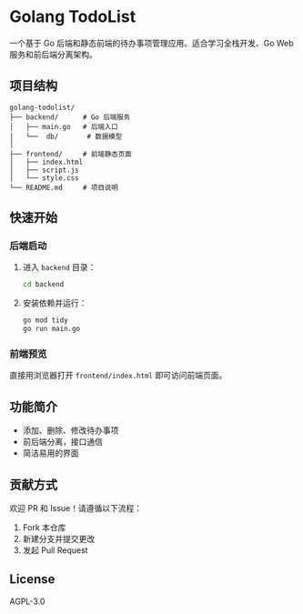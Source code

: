# Golang TodoList

一个基于 Go 后端和静态前端的待办事项管理应用。适合学习全栈开发、Go Web 服务和前后端分离架构。

## 项目结构

```
golang-todolist/
├── backend/      # Go 后端服务
│   ├── main.go   # 后端入口
│   └──  db/       # 数据模型
│   
├── frontend/     # 前端静态页面
│   ├── index.html
│   ├── script.js
│   └── style.css
└── README.md     # 项目说明
```

## 快速开始

### 后端启动

1. 进入 `backend` 目录：
   ```bash
   cd backend
   ```
2. 安装依赖并运行：
   ```bash
   go mod tidy
   go run main.go
   ```

### 前端预览

直接用浏览器打开 `frontend/index.html` 即可访问前端页面。

## 功能简介

- 添加、删除、修改待办事项
- 前后端分离，接口通信
- 简洁易用的界面

## 贡献方式

欢迎 PR 和 Issue！请遵循以下流程：

1. Fork 本仓库
2. 新建分支并提交更改
3. 发起 Pull Request

## License

AGPL-3.0
